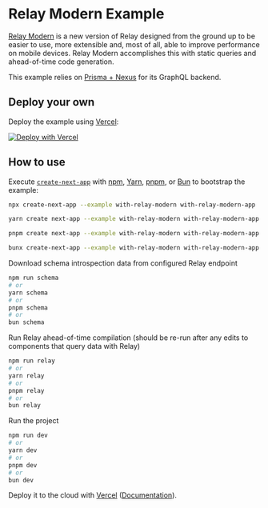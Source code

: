 # Relay Modern Example

[Relay Modern](https://relay.dev/) is a new version of Relay designed from the ground up to be easier to use, more extensible and, most of all, able to improve performance on mobile devices. Relay Modern accomplishes this with static queries and ahead-of-time code generation.

This example relies on [Prisma + Nexus](https://github.com/prisma-labs/nextjs-graphql-api-examples) for its GraphQL backend.

## Deploy your own

Deploy the example using [Vercel](https://vercel.com?utm_source=github&utm_medium=readme&utm_campaign=next-example):

[![Deploy with Vercel](https://vercel.com/button)](https://vercel.com/new/clone?repository-url=https://github.com/vercel/next.js/tree/canary/examples/with-relay-modern&project-name=with-relay-modern&repository-name=with-relay-modern)

## How to use

Execute [`create-next-app`](https://github.com/vercel/next.js/tree/canary/packages/create-next-app) with [npm](https://docs.npmjs.com/cli/init), [Yarn](https://yarnpkg.com/lang/en/docs/cli/create/), [pnpm](https://pnpm.io), or [Bun](https://bun.sh/docs/cli/bunx) to bootstrap the example:

```bash
npx create-next-app --example with-relay-modern with-relay-modern-app
```

```bash
yarn create next-app --example with-relay-modern with-relay-modern-app
```

```bash
pnpm create next-app --example with-relay-modern with-relay-modern-app
```

```bash
bunx create-next-app --example with-relay-modern with-relay-modern-app
```

Download schema introspection data from configured Relay endpoint

```bash
npm run schema
# or
yarn schema
# or
pnpm schema
# or
bun schema
```

Run Relay ahead-of-time compilation (should be re-run after any edits to components that query data with Relay)

```bash
npm run relay
# or
yarn relay
# or
pnpm relay
# or
bun relay
```

Run the project

```bash
npm run dev
# or
yarn dev
# or
pnpm dev
# or
bun dev
```

Deploy it to the cloud with [Vercel](https://vercel.com/new?utm_source=github&utm_medium=readme&utm_campaign=next-example) ([Documentation](https://nextjs.org/docs/deployment)).
